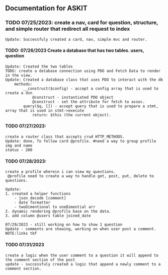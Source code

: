 ## Documentation for ASKIT

### TODO 07/25/2023: create a nav, card for question, structure, and simple router that redirect all request to index
    Update: Successfuly created a card, nav, simple mvc and router. 
#### TODO: 07/26/2023 Create a database that has two tables. users, question 
    Update: Created the two tables
    TODO: create a database connection using PDO and Fetch Data to render in the view.
    Update: Created a database class that uses PDO to interact with the db
        methods: 
            __construct($config) - accept a config array that is used to create a dsn
                @construct - instantiated PDO object
                @construct - set the attribute for fetch to assoc.
            query($q, []) - accept query that is used to prepare a stmt, array that is used in stmt->execute
                return: $this (the current object).
#### TODO 07/27/2023:
    create a router class that accepts crud HTTP_METHODS.
    Update: done, To follow card @profile. #need a way to group profile img and name
    status - 200
#### TODO 07/28/2023:
    create a profile wherein i can view my questions.
     @profile need to create a way to handle get, post, put, delete to questions.
    
    Update: 
    1. created a helper functions
        - json_decode [comment]
        - date formatter
        - twoDimentional to oneDimential arr
    2. dynamic rendering @profile base on the data.
    3. add column @users table joined_date

    07/29/2023 - still working on how to show 1 question
    Update - comments are showing, working on when user post a comment. NOTE:links tbf

#### TODO 07/31/2023
    create a logic when the user comment to a question it will append to the comment section of the post
    update - successfuly created a logic that append a newly comment to a comment section.